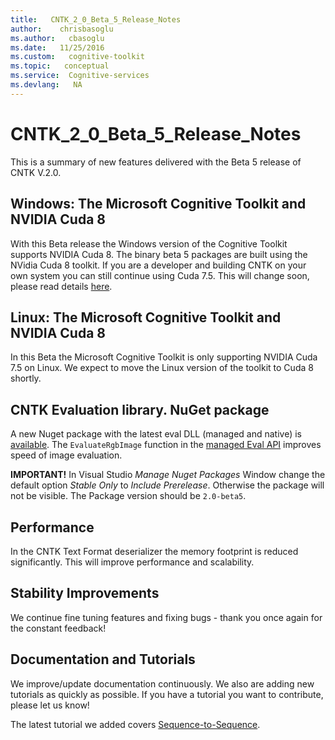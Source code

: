 ```yaml
---
title:   CNTK_2_0_Beta_5_Release_Notes
author:    chrisbasoglu
ms.author:   cbasoglu
ms.date:   11/25/2016
ms.custom:   cognitive-toolkit
ms.topic:   conceptual
ms.service:  Cognitive-services
ms.devlang:   NA
---
```


# CNTK_2_0_Beta_5_Release_Notes

This is a summary of new features delivered with the Beta 5 release of CNTK V.2.0.

## Windows: The Microsoft Cognitive Toolkit and NVIDIA Cuda 8

With this Beta release the Windows version of the Cognitive Toolkit supports NVIDIA Cuda 8. The binary beta 5 packages are built using the NVidia Cuda 8 toolkit. If you are a developer and building CNTK on your own system you can still continue using Cuda 7.5. This will change soon, please read details [here](../CNTK-move-to-Cuda8.md).

## Linux: The Microsoft Cognitive Toolkit and NVIDIA Cuda 8

In this Beta the Microsoft Cognitive Toolkit is only supporting NVIDIA Cuda 7.5 on Linux. We expect to move the Linux version of the toolkit to Cuda 8 shortly.

## CNTK Evaluation library. NuGet package 

A new Nuget package with the latest eval DLL (managed and native) is [available](../NuGet-Package.md). The `EvaluateRgbImage` function in the [managed Eval API](../EvalDll-Managed-API.md) improves speed of image evaluation. 

 **IMPORTANT!** In Visual Studio *Manage Nuget Packages* Window change the default option *Stable Only* to *Include Prerelease*. Otherwise the package will not be visible. The Package version should be ```2.0-beta5```.

## Performance

In the CNTK Text Format deserializer the memory footprint is reduced significantly. This will improve performance and scalability. 

## Stability Improvements

We continue fine tuning features and fixing bugs - thank you once again for the constant feedback!

## Documentation and Tutorials 

We improve/update documentation continuously. We also are adding new tutorials as quickly as possible. If you have a tutorial you want to contribute, please let us know!

The latest tutorial we added covers [Sequence-to-Sequence](https://github.com/Microsoft/CNTK/blob/v2.0.beta5.0/Tutorials/CNTK_204_Sequence_To_Sequence.ipynb).
